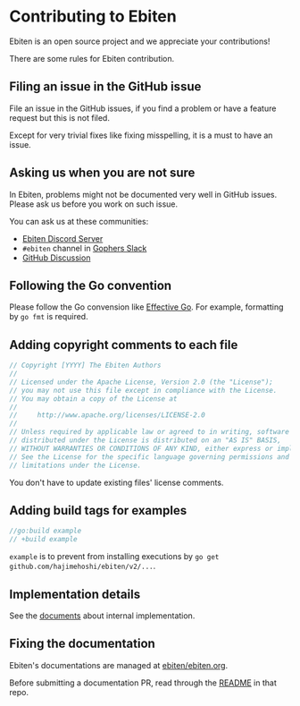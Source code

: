 # Contributing to Ebiten

Ebiten is an open source project and we appreciate your contributions!

There are some rules for Ebiten contribution.

## Filing an issue in the GitHub issue

File an issue in the GitHub issues, if you find a problem or have a feature request but this is not filed.

Except for very trivial fixes like fixing misspelling, it is a must to have an issue.

## Asking us when you are not sure

In Ebiten, problems might not be documented very well in GitHub issues. Please ask us before you work on such issue.

You can ask us at these communities:

 * [Ebiten Discord Server](https://discord.gg/3tVdM5H8cC)
 * `#ebiten` channel in [Gophers Slack](https://invite.slack.golangbridge.org/)
 * [GitHub Discussion](https://github.com/hajimehoshi/ebiten/discussions)

## Following the Go convention

Please follow the Go convension like [Effective Go](https://golang.org/doc/effective_go.html).
For example, formatting by `go fmt` is required.

## Adding copyright comments to each file

```go
// Copyright [YYYY] The Ebiten Authors
//
// Licensed under the Apache License, Version 2.0 (the "License");
// you may not use this file except in compliance with the License.
// You may obtain a copy of the License at
//
//     http://www.apache.org/licenses/LICENSE-2.0
//
// Unless required by applicable law or agreed to in writing, software
// distributed under the License is distributed on an "AS IS" BASIS,
// WITHOUT WARRANTIES OR CONDITIONS OF ANY KIND, either express or implied.
// See the License for the specific language governing permissions and
// limitations under the License.
```

You don't have to update existing files' license comments.

## Adding build tags for examples

```go
//go:build example
// +build example
```

`example` is to prevent from installing executions by `go get github.com/hajimehoshi/ebiten/v2/...`.

## Implementation details

See the [documents](https://ebiten.org/documents/implementation.html) about internal implementation.

## Fixing the documentation

Ebiten's documentations are managed at [ebiten/ebiten.org](https://github.com/ebiten/ebiten.org).  

Before submitting a documentation PR, read through the [README](https://github.com/ebiten/ebiten.org/blob/main/README.md) in that repo.
